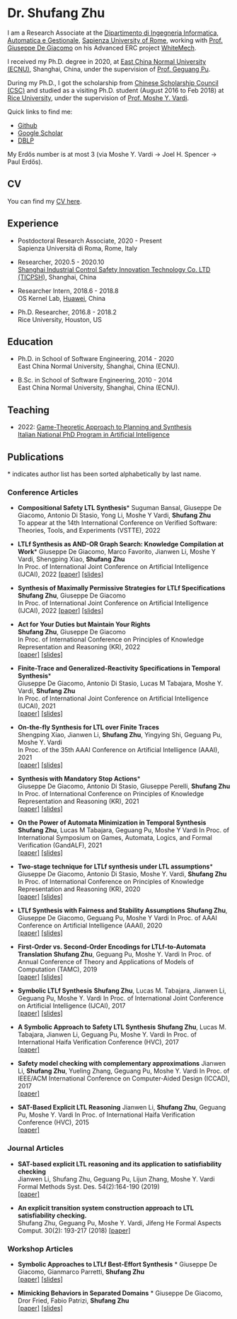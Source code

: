 # Dr. Shufang Zhu

I am a Research Associate at the [Dipartimento di Ingegneria Informatica, Automatica e Gestionale](http://www.diag.uniroma1.it/), [Sapienza University of Rome](https://www.uniroma1.it/it/), working with [Prof. Giuseppe De Giacomo](http://www.diag.uniroma1.it//degiacom/) on his Advanced ERC project [WhiteMech](https://whitemech.github.io/).

I received my Ph.D. degree in 2020, at [East China Normal University (ECNU)](http://english.ecnu.edu.cn/), Shanghai, China, under the supervision of [Prof. Geguang Pu](https://faculty.ecnu.edu.cn/pgg_en). 

During my Ph.D., I got the scholarship from [Chinese Scholarship Council (CSC)](https://www.chinesescholarshipcouncil.com/) and studied as a visiting Ph.D. student (August 2016 to Feb 2018) at [Rice University](https://www.rice.edu/), under the supervision of [Prof. Moshe Y. Vardi](https://www.cs.rice.edu/~vardi/).


Quick links to find me:  

* [Github](https://github.com/Shufang-Zhu/)
* [Google Scholar](https://scholar.google.com/citations?user=nkOKc3MAAAAJ&hl=en)  
* [DBLP](https://dblp.org/pid/141/7718-1.html)  


My Erdős number is at most 3 (via Moshe Y. Vardi -> Joel H. Spencer -> Paul Erdős).

## CV
You can find my [CV here](https://github.com/Shufang-Zhu/ShufangZhu.github.io/blob/main/cv/CV_Shufang_Zhu.pdf).

## Experience
* Postdoctoral Research Associate, 2020 - Present  
Sapienza Università di Roma, Rome, Italy

* Researcher, 2020.5 - 2020.10  
[Shanghai Industrial Control Safety Innovation Technology Co. LTD (TICPSH)](https://www.huawei.com/en/), Shanghai, China

* Researcher Intern, 2018.6 - 2018.8  
OS Kernel Lab, [Huawei](https://www.huawei.com/en/), China

* Ph.D. Researcher, 2016.8 - 2018.2  
Rice University, Houston, US

## Education
* Ph.D. in School of Software Engineering, 2014 - 2020  
East China Normal University, Shanghai, China (ECNU).

* B.Sc. in School of Software Engineering, 2010 - 2014  
East China Normal University, Shanghai, China (ECNU).

## Teaching
* 2022: [Game-Theoretic Approach to Planning and Synthesis](https://whitemech.github.io/courses)  
[Italian National PhD Program in Artificial Intelligence](https://www.phd-ai.it/en/359-2/)


## Publications
\* indicates author list has been sorted alphabetically by last name.
### Conference Articles
* **Compositional Safety LTL Synthesis**\*
Suguman Bansal, Giuseppe De Giacomo, Antonio Di Stasio, Yong Li, Moshe Y Vardi, **Shufang Zhu**  
To appear at the 14th International Conference on Verified Software: Theories, Tools, and Experiments (VSTTE), 2022  

* **LTLf Synthesis as AND-OR Graph Search: Knowledge Compilation at Work**\*
Giuseppe De Giacomo, Marco Favorito, Jianwen Li, Moshe Y Vardi, Shengping Xiao, **Shufang Zhu**  
In Proc. of International Joint Conference on Artificial Intelligence (IJCAI), 2022
[[paper]](https://github.com/Shufang-Zhu/ShufangZhu.github.io/blob/main/publications/2022IJCAIb.pdf) [[slides]](https://github.com/Shufang-Zhu/ShufangZhu.github.io/blob/main/presentations/2022IJCAIb.pdf)

* **Synthesis of Maximally Permissive Strategies for LTLf Specifications**  
**Shufang Zhu**, Giuseppe De Giacomo  
In Proc. of International Joint Conference on Artificial Intelligence (IJCAI), 2022
[[paper]](https://github.com/Shufang-Zhu/ShufangZhu.github.io/blob/main/publications/2022IJCAIa.pdf) [[slides]](https://github.com/Shufang-Zhu/ShufangZhu.github.io/blob/main/presentations/2022IJCAIa.pdf)

* **Act for Your Duties but Maintain Your Rights**  
**Shufang Zhu**, Giuseppe De Giacomo  
In Proc. of International Conference on Principles of Knowledge Representation and Reasoning (KR), 2022  
[[paper]](https://github.com/Shufang-Zhu/ShufangZhu.github.io/blob/main/publications/2022KR.pdf) [[slides]](https://github.com/Shufang-Zhu/ShufangZhu.github.io/blob/main/presentations/2022KR.pdf)

* **Finite-Trace and Generalized-Reactivity Specifications in Temporal Synthesis**\*  
Giuseppe De Giacomo, Antonio Di Stasio, Lucas M Tabajara, Moshe Y. Vardi, **Shufang Zhu**  
In Proc. of International Joint Conference on Artificial Intelligence (IJCAI), 2021  
[[paper]](https://github.com/Shufang-Zhu/ShufangZhu.github.io/blob/main/publications/2021IJCAI.pdf) [[slides]](https://github.com/Shufang-Zhu/ShufangZhu.github.io/blob/main/presentations/2021IJCAI.pdf)

* **On-the-fly Synthesis for LTL over Finite Traces**  
Shengping Xiao, Jianwen Li, **Shufang Zhu**, Yingying Shi, Geguang Pu, Moshe Y. Vardi  
In Proc. of the 35th AAAI Conference on Artificial Intelligence (AAAI), 2021  
[[paper]](https://github.com/Shufang-Zhu/ShufangZhu.github.io/blob/main/publications/2021AAAI.pdf) [[slides]](https://github.com/Shufang-Zhu/ShufangZhu.github.io/blob/main/presentations/2021AAAI.pdf)

* **Synthesis with Mandatory Stop Actions**\*  
Giuseppe De Giacomo, Antonio Di Stasio, Giuseppe Perelli, **Shufang Zhu**  
In Proc. of International Conference on Principles of Knowledge Representation and Reasoning (KR), 2021  
[[paper]](https://github.com/Shufang-Zhu/ShufangZhu.github.io/blob/main/publications/2021KR.pdf) [[slides]](https://github.com/Shufang-Zhu/ShufangZhu.github.io/blob/main/presentations/2021KR.pdf)

* **On the Power of Automata Minimization in Temporal Synthesis**  
**Shufang Zhu**, Lucas M Tabajara, Geguang Pu, Moshe Y Vardi 
In Proc. of International Symposium on Games, Automata, Logics, and Formal Verification (GandALF), 2021  
[[paper]](https://github.com/Shufang-Zhu/ShufangZhu.github.io/blob/main/publications/2021GandALF.pdf) [[slides]](https://github.com/Shufang-Zhu/ShufangZhu.github.io/blob/main/presentations/2021GandALF.pdf)

* **Two-stage technique for LTLf synthesis under LTL assumptions**\*  
Giuseppe De Giacomo, Antonio Di Stasio, Moshe Y. Vardi, **Shufang Zhu**
In Proc. of International Conference on Principles of Knowledge Representation and Reasoning (KR), 2020  
[[paper]](https://github.com/Shufang-Zhu/ShufangZhu.github.io/blob/main/publications/2020KR.pdf) [[slides]](https://github.com/Shufang-Zhu/ShufangZhu.github.io/blob/main/presentations/2020KR.pdf)

* **LTLf Synthesis with Fairness and Stability Assumptions**
**Shufang Zhu**, Giuseppe De Giacomo, Geguang Pu, Moshe Y Vardi
In Proc. of AAAI Conference on Artificial Intelligence (AAAI), 2020  
[[paper]](https://github.com/Shufang-Zhu/ShufangZhu.github.io/blob/main/publications/2020AAAI.pdf) [[slides]](https://github.com/Shufang-Zhu/ShufangZhu.github.io/blob/main/presentations/2020AAAI.pdf)

* **First-Order vs. Second-Order Encodings for LTLf-to-Automata Translation**
**Shufang Zhu**, Geguang Pu, Moshe Y. Vardi
In Proc. of Annual Conference of Theory and Applications of Models of Computation (TAMC), 2019  
[[paper]](https://github.com/Shufang-Zhu/ShufangZhu.github.io/blob/main/publications/2019TAMC.pdf) [[slides]](https://github.com/Shufang-Zhu/ShufangZhu.github.io/blob/main/presentations/2019TAMC.pdf)

* **Symbolic LTLf Synthesis**
**Shufang Zhu**, Lucas M. Tabajara, Jianwen Li, Geguang Pu, Moshe Y. Vardi
In Proc. of International Joint Conference on Artificial Intelligence (IJCAI), 2017  
[[paper]](https://github.com/Shufang-Zhu/ShufangZhu.github.io/blob/main/publications/2017IJCAI.pdf) [[slides]](https://github.com/Shufang-Zhu/ShufangZhu.github.io/blob/main/presentations/2017IJCAI.pdf)

* **A Symbolic Approach to Safety LTL Synthesis**
**Shufang Zhu**, Lucas M. Tabajara, Jianwen Li, Geguang Pu, Moshe Y. Vardi
In Proc. of International Haifa Verification Conference (HVC), 2017  
[[paper]](https://github.com/Shufang-Zhu/ShufangZhu.github.io/blob/main/publications/2017HVC.pdf)

* **Safety model checking with complementary approximations**
Jianwen Li, **Shufang Zhu**, Yueling Zhang, Geguang Pu, Moshe Y. Vardi
In Proc. of IEEE/ACM International Conference on Computer-Aided Design (ICCAD), 2017  
[[paper]](https://github.com/Shufang-Zhu/ShufangZhu.github.io/blob/main/publications/2017ICCAD.pdf)

* **SAT-Based Explicit LTL Reasoning**
Jianwen Li, **Shufang Zhu**, Geguang Pu, Moshe Y. Vardi
In Proc. of International Haifa Verification Conference (HVC), 2015  
[[paper]](https://github.com/Shufang-Zhu/ShufangZhu.github.io/blob/main/publications/2015HVC.pdf)

### Journal Articles

* **SAT-based explicit LTL reasoning and its application to satisfiability checking**  
Jianwen Li, Shufang Zhu, Geguang Pu, Lijun Zhang, Moshe Y. Vardi 
Formal Methods Syst. Des. 54(2):164-190 (2019)  
[[paper]](https://github.com/Shufang-Zhu/ShufangZhu.github.io/blob/main/publications/2019FMSD.pdf)

* **An explicit transition system construction approach to LTL satisfiability checking.**  
Shufang Zhu, Geguang Pu, Moshe Y. Vardi, Jifeng He 
Formal Aspects Comput. 30(2): 193-217 (2018)
[[paper]](https://github.com/Shufang-Zhu/ShufangZhu.github.io/blob/main/publications/2018FAC.pdf)


### Workshop Articles

* **Symbolic Approaches to LTLf Best-Effort Synthesis** \*
Giuseppe De Giacomo, Gianmarco Parretti, **Shufang Zhu**  
[[paper]](https://github.com/Shufang-Zhu/ShufangZhu.github.io/blob/main/publications/2022GenPlana.pdf) [[slides]](https://github.com/Shufang-Zhu/ShufangZhu.github.io/blob/main/publications/2022GenPlana.pdf)

* **Mimicking Behaviors in Separated Domains** \*
Giuseppe De Giacomo, Dror Fried, Fabio Patrizi, **Shufang Zhu**  
[[paper]](https://github.com/Shufang-Zhu/ShufangZhu.github.io/blob/main/publications/2022GenPlan.pdf) [[slides]](https://github.com/Shufang-Zhu/ShufangZhu.github.io/blob/main/publications/2022GenPlan.pdf)

